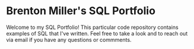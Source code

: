 # Brenton Miller's SQL Portfolio
Welcome to my SQL Portfolio! This particular code repository contains examples of SQL that I've written. Feel free to take a look and to reach out via email if you have any questions or commments.
